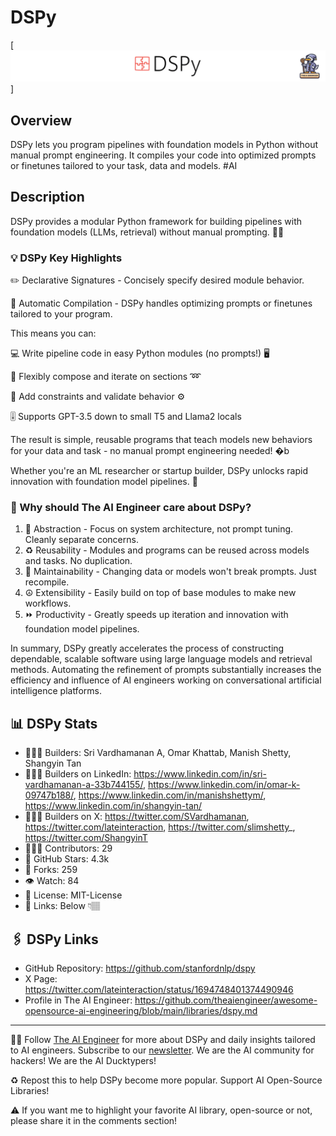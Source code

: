 # DSPy
[![The AI Engineer presents DSPy](dspy_1920x192.png)]
## Overview
DSPy lets you program pipelines with foundation models in Python without manual prompt engineering. It compiles your code into optimized prompts or finetunes tailored to your task, data and models. #AI

## Description
DSPy provides a modular Python framework for building pipelines with foundation models (LLMs, retrieval) without manual prompting. 👷‍♂️

### 💡 DSPy Key Highlights
✏️ Declarative Signatures - Concisely specify desired module behavior.

📝 Automatic Compilation - DSPy handles optimizing prompts or finetunes tailored to your program.

This means you can:

💻 Write pipeline code in easy Python modules (no prompts!) 🖥️

🔀 Flexibly compose and iterate on sections ➿

🔧 Add constraints and validate behavior ⚙️

🎚️ Supports GPT-3.5 down to small T5 and Llama2 locals

The result is simple, reusable programs that teach models new behaviors for your data and task - no manual prompt engineering needed! �b

Whether you're an ML researcher or startup builder, DSPy unlocks rapid innovation with foundation model pipelines. 🚀

### 🤔 Why should The AI Engineer care about DSPy?
1. 🔭 Abstraction - Focus on system architecture, not prompt tuning. Cleanly separate concerns.
2. ♻️ Reusability - Modules and programs can be reused across models and tasks. No duplication.
3. 💪 Maintainability - Changing data or models won't break prompts. Just recompile.
4. ☮️ Extensibility - Easily build on top of base modules to make new workflows.
5. ⏩ Productivity - Greatly speeds up iteration and innovation with foundation model pipelines.

In summary, DSPy greatly accelerates the process of constructing dependable, scalable software using large language models and retrieval methods. Automating the refinement of prompts substantially increases the efficiency and influence of AI engineers working on conversational artificial intelligence platforms.

## 📊 DSPy Stats
* 👷🏽‍♀️ Builders: Sri Vardhamanan A, Omar Khattab, Manish Shetty, Shangyin Tan
* 👩🏽‍💼 Builders on LinkedIn: https://www.linkedin.com/in/sri-vardhamanan-a-33b744155/, https://www.linkedin.com/in/omar-k-09747b188/, https://www.linkedin.com/in/manishshettym/, https://www.linkedin.com/in/shangyin-tan/
* 👩🏽‍🏭 Builders on X: https://twitter.com/SVardhamanan, https://twitter.com/lateinteraction, https://twitter.com/slimshetty_, https://twitter.com/ShangyinT
* 👩🏽‍💻 Contributors: 29
* 💫 GitHub Stars: 4.3k
* 🍴 Forks: 259
* 👁️ Watch: 84
* 🪪 License: MIT-License
* 🔗 Links: Below 👇🏽

## 🖇️ DSPy Links
* GitHub Repository: https://github.com/stanfordnlp/dspy
* X Page: https://twitter.com/lateinteraction/status/1694748401374490946
* Profile in The AI Engineer: https://github.com/theaiengineer/awesome-opensource-ai-engineering/blob/main/libraries/dspy.md

---
🧙🏽 Follow [The AI Engineer](https://www.linkedin.com/company/theaiengineer/) for more about DSPy and daily insights tailored to AI engineers. Subscribe to our [newsletter](http://theaiengineerco.substack.com). We are the AI community for hackers! We are the AI Ducktypers!

♻️ Repost this to help DSPy become more popular. Support AI Open-Source Libraries!

⚠️ If you want me to highlight your favorite AI library, open-source or not, please share it in the comments section!


